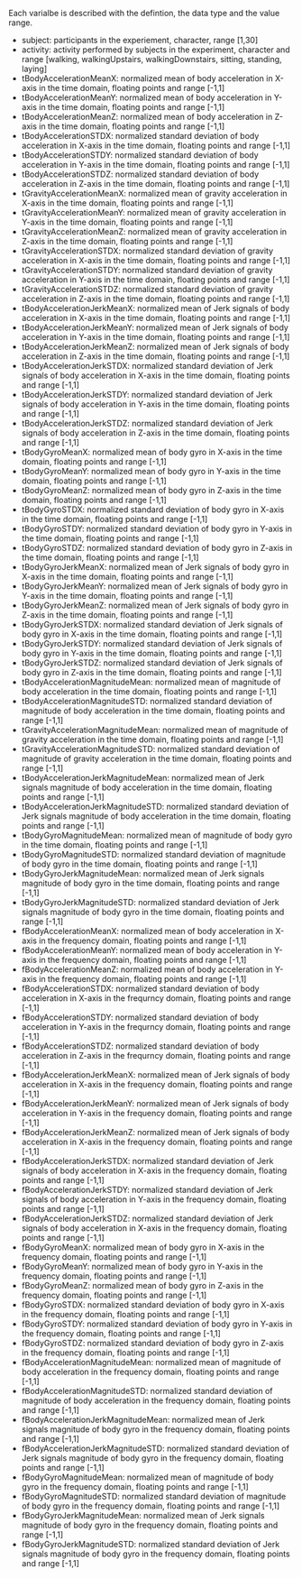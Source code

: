 Each varialbe is described with the defintion, the data type and the value range. 

* subject: participants in the experiement, character, range [1,30]
* activity: activity performed by subjects in the experiment, character and range [walking, walkingUpstairs, walkingDownstairs, sitting, standing, laying]
* tBodyAccelerationMeanX: normalized mean of body acceleration in X-axis in the time domain, floating points and range [-1,1] 
* tBodyAccelerationMeanY: normalized mean of body acceleration in Y-axis in the time domain, floating points and range [-1,1] 
* tBodyAccelerationMeanZ: normalized mean of body acceleration in Z-axis in the time domain, floating points and range [-1,1] 
* tBodyAccelerationSTDX: normalized standard deviation of body acceleration in X-axis in the time domain, floating points and range [-1,1] 
* tBodyAccelerationSTDY: normalized standard deviation of body acceleration in Y-axis in the time domain, floating points and range [-1,1] 
* tBodyAccelerationSTDZ: normalized standard deviation of body acceleration in Z-axis in the time domain, floating points and range [-1,1] 
* tGravityAccelerationMeanX: normalized mean of gravity acceleration in X-axis in the time domain, floating points and range [-1,1] 
* tGravityAccelerationMeanY: normalized mean of gravity acceleration in Y-axis in the time domain, floating points and range [-1,1] 
* tGravityAccelerationMeanZ: normalized mean of gravity acceleration in Z-axis in the time domain, floating points and range [-1,1] 
* tGravityAccelerationSTDX: normalized standard deviation of gravity acceleration in X-axis in the time domain, floating points and range [-1,1] 
* tGravityAccelerationSTDY: normalized standard deviation of gravity acceleration in Y-axis in the time domain, floating points and range [-1,1] 
* tGravityAccelerationSTDZ: normalized standard deviation of gravity acceleration in Z-axis in the time domain, floating points and range [-1,1] 
* tBodyAccelerationJerkMeanX: normalized mean of Jerk signals of body acceleration in X-axis in the time domain, floating points and range [-1,1] 
* tBodyAccelerationJerkMeanY: normalized mean of Jerk signals of body acceleration in Y-axis in the time domain, floating points and range [-1,1] 
* tBodyAccelerationJerkMeanZ: normalized mean of Jerk signals of body acceleration in Z-axis in the time domain, floating points and range [-1,1] 
* tBodyAccelerationJerkSTDX: normalized standard deviation of Jerk signals of body acceleration in X-axis in the time domain, floating points and range [-1,1] 
* tBodyAccelerationJerkSTDY: normalized standard deviation of Jerk signals of body acceleration in Y-axis in the time domain, floating points and range [-1,1] 
* tBodyAccelerationJerkSTDZ: normalized standard deviation of Jerk signals of body acceleration in Z-axis in the time domain, floating points and range [-1,1] 
* tBodyGyroMeanX: normalized mean of body gyro in X-axis in the time domain, floating points and range [-1,1] 
* tBodyGyroMeanY: normalized mean of body gyro in Y-axis in the time domain, floating points and range [-1,1] 
* tBodyGyroMeanZ: normalized mean of body gyro in Z-axis in the time domain, floating points and range [-1,1] 
* tBodyGyroSTDX: normalized standard deviation of body gyro in X-axis in the time domain, floating points and range [-1,1] 
* tBodyGyroSTDY: normalized standard deviation of body gyro in Y-axis in the time domain, floating points and range [-1,1] 
* tBodyGyroSTDZ: normalized standard deviation of body gyro in Z-axis in the time domain, floating points and range [-1,1] 
* tBodyGyroJerkMeanX: normalized mean of Jerk signals of body gyro in X-axis in the time domain, floating points and range [-1,1] 
* tBodyGyroJerkMeanY: normalized mean of Jerk signals of body gyro in Y-axis in the time domain, floating points and range [-1,1] 
* tBodyGyroJerkMeanZ: normalized mean of Jerk signals of body gyro in Z-axis in the time domain, floating points and range [-1,1] 
* tBodyGyroJerkSTDX: normalized standard deviation of Jerk signals of body gyro in X-axis in the time domain, floating points and range [-1,1] 
* tBodyGyroJerkSTDY: normalized standard deviation of Jerk signals of body gyro in Y-axis in the time domain, floating points and range [-1,1] 
* tBodyGyroJerkSTDZ: normalized standard deviation of Jerk signals of body gyro in Z-axis in the time domain, floating points and range [-1,1] 
* tBodyAccelerationMagnitudeMean: normalized mean of magnitude of body acceleration in the time domain, floating points and range [-1,1] 
* tBodyAccelerationMagnitudeSTD: normalized standard deviation of magnitude of body acceleration in the time domain, floating points and range [-1,1] 
* tGravityAccelerationMagnitudeMean: normalized mean of magnitude of gravity acceleration in the time domain, floating points and range [-1,1] 
* tGravityAccelerationMagnitudeSTD: normalized standard deviation of magnitude of gravity acceleration in the time domain, floating points and range [-1,1] 
* tBodyAccelerationJerkMagnitudeMean: normalized mean of Jerk signals magnitude of body acceleration in the time domain, floating points and range [-1,1] 
* tBodyAccelerationJerkMagnitudeSTD: normalized standard deviation of Jerk signals magnitude of body acceleration in the time domain, floating points and range [-1,1] 
* tBodyGyroMagnitudeMean: normalized mean of magnitude of body gyro in the time domain, floating points and range [-1,1] 
* tBodyGyroMagnitudeSTD: normalized standard deviation of magnitude of body gyro in the time domain, floating points and range [-1,1] 
* tBodyGyroJerkMagnitudeMean: normalized mean of Jerk signals magnitude of body gyro in the time domain, floating points and range [-1,1] 
* tBodyGyroJerkMagnitudeSTD: normalized standard deviation of Jerk signals magnitude of body gyro in the time domain, floating points and range [-1,1] 
* fBodyAccelerationMeanX: normalized mean of body acceleration in X-axis in the frequency domain, floating points and range [-1,1] 
* fBodyAccelerationMeanY: normalized mean of body acceleration in Y-axis in the frequency domain, floating points and range [-1,1] 
* fBodyAccelerationMeanZ: normalized mean of body acceleration in Y-axis in the frequency domain, floating points and range [-1,1] 
* fBodyAccelerationSTDX: normalized standard deviation of body acceleration in X-axis in the frequrncy domain, floating points and range [-1,1] 
* fBodyAccelerationSTDY: normalized standard deviation of body acceleration in Y-axis in the frequrncy domain, floating points and range [-1,1] 
* fBodyAccelerationSTDZ: normalized standard deviation of body acceleration in Z-axis in the frequrncy domain, floating points and range [-1,1] 
* fBodyAccelerationJerkMeanX: normalized mean of Jerk signals of body acceleration in X-axis in the frequency domain, floating points and range [-1,1] 
* fBodyAccelerationJerkMeanY: normalized mean of Jerk signals of body acceleration in Y-axis in the frequency domain, floating points and range [-1,1] 
* fBodyAccelerationJerkMeanZ: normalized mean of Jerk signals of body acceleration in X-axis in the frequency domain, floating points and range [-1,1] 
* fBodyAccelerationJerkSTDX: normalized standard deviation of Jerk signals of body acceleration in X-axis in the frequency domain, floating points and range [-1,1] 
* fBodyAccelerationJerkSTDY: normalized standard deviation of Jerk signals of body acceleration in Y-axis in the frequency domain, floating points and range [-1,1] 
* fBodyAccelerationJerkSTDZ: normalized standard deviation of Jerk signals of body acceleration in X-axis in the frequency domain, floating points and range [-1,1] 
* fBodyGyroMeanX: normalized mean of body gyro in X-axis in the frequency domain, floating points and range [-1,1] 
* fBodyGyroMeanY: normalized mean of body gyro in Y-axis in the frequency domain, floating points and range [-1,1] 
* fBodyGyroMeanZ: normalized mean of body gyro in Z-axis in the frequency domain, floating points and range [-1,1] 
* fBodyGyroSTDX: normalized standard deviation of body gyro in X-axis in the frequency domain, floating points and range [-1,1] 
* fBodyGyroSTDY: normalized standard deviation of body gyro in Y-axis in the frequency domain, floating points and range [-1,1] 
* fBodyGyroSTDZ: normalized standard deviation of body gyro in Z-axis in the frequency domain, floating points and range [-1,1] 
* fBodyAccelerationMagnitudeMean: normalized mean of magnitude of body acceleration in the frequency domain, floating points and range [-1,1] 
* fBodyAccelerationMagnitudeSTD: normalized standard deviation of magnitude of body acceleration in the frequency domain, floating points and range [-1,1] 
* fBodyAccelerationJerkMagnitudeMean: normalized mean of Jerk signals magnitude of body gyro in the frequency domain, floating points and range [-1,1] 
* fBodyAccelerationJerkMagnitudeSTD: normalized standard deviation of Jerk signals magnitude of body gyro in the frequency domain, floating points and range [-1,1] 
* fBodyGyroMagnitudeMean: normalized mean of magnitude of body gyro in the frequency domain, floating points and range [-1,1] 
* fBodyGyroMagnitudeSTD: normalized standard deviation of magnitude of body gyro in the frequency domain, floating points and range [-1,1] 
* fBodyGyroJerkMagnitudeMean: normalized mean of Jerk signals magnitude of body gyro in the frequency domain, floating points and range [-1,1] 
* fBodyGyroJerkMagnitudeSTD: normalized standard deviation of Jerk signals magnitude of body gyro in the frequency domain, floating points and range [-1,1] 
